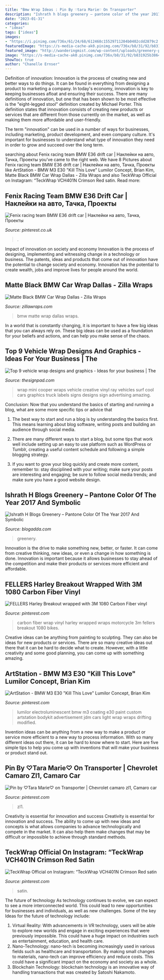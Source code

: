 ```yaml
---
title: "Bmw Wrap Ideas : Pin By ♡tara Marie♡ On Transporter"
description: "Ishrath h blogs greenery – pantone color of the year 2017 and symbolic"
date: "2023-01-31"
categories:
- "ideas"
tags: ["ideas"]
images:
- "https://i.pinimg.com/736x/61/24/68/612468c15529711204b0402cdd2879c2.jpg"
featuredImage: "https://s-media-cache-ak0.pinimg.com/736x/b8/31/92/b831925b3864bc60ee7b85dfc449d71d.jpg"
featured_image: "http://wanderingmist.com/wp-content/uploads/greenery-pantone_7-290x200.jpg"
image: "https://s-media-cache-ak0.pinimg.com/736x/b8/31/92/b831925b3864bc60ee7b85dfc449d71d.jpg"
ShowToc: true
author: "Chanelle Ernser"
---
```



Definition of innovation:
Innovation is the process of creating new and better ways to do things. It can be found in everything from designing a product to marketing a company. In today's economy, innovation is key to keeping businesses afloat and ensuring their success.
There are many definitions of innovation, but one that has been shown to be most effective is the "eight-legged stool" definition created by Michael Porter. This definition states that innovation consists of creating new products or services that are different from those currently on the market, as well as making them more affordable and user-friendly.

The term "innovation" can be used in a number of ways for businesses, including marketing, product development, and even company culture. It's important for businesses to understand what type of innovation they need in order to grow and succeed over the long term.

	

		
searching about Fenix racing team BMW E36 drift car | Наклейки на авто, Тачка, Проекты you've came to the right web. We have 8 Pictures about Fenix racing team BMW E36 drift car | Наклейки на авто, Тачка, Проекты like ArtStation - BMW M3 E30 &quot;Kill This Love&quot; Lumilor Concept, Brian Kim, Matte Black BMW Car Wrap Dallas - Zilla Wraps and also TeckWrap Official on Instagram: “TeckWrap VCH401N Crimson Red satin. Read more:
		
    
## Fenix Racing Team BMW E36 Drift Car | Наклейки на авто, Тачка, Проекты

<img loading=lazy src="https://i.pinimg.com/736x/68/ff/f7/68fff7418fb8926518415d5090031e87--racing-team-vehicle-wraps.jpg" onerror="this.onerror=null;this.src='https://tse1.mm.bing.net/th?id=OIP.McQy39WbGZ_z-ZSTZO8JPgHaFP&amp;pid=15.1';" alt="Fenix racing team BMW E36 drift car | Наклейки на авто, Тачка, Проекты">

_Source: pinterest.co.uk_

>. 

	

Impact of innovation on society and economy
Innovation is the process of designing, implementing and witnessing change in a technology or business. The patents, ideas and products that come out of innovation have the potential to change society and economy. Innovation has the potential to create wealth, jobs and improve lives for people around the world.

    
## Matte Black BMW Car Wrap Dallas - Zilla Wraps

<img loading=lazy src="http://zillawraps.com/wp-content/uploads/2014/09/matte-black-bmw-dallas.jpg" onerror="this.onerror=null;this.src='https://tse4.mm.bing.net/th?id=OIP.u1BR6i_yypcQrgI8uLRy5wHaE8&amp;pid=15.1';" alt="Matte Black BMW Car Wrap Dallas - Zilla Wraps">

_Source: zillawraps.com_

>bmw matte wrap dallas wraps. 

	

In a world that is constantly changing, it is important to have a few big ideas that you can always rely on. These big ideas can be used as a foundation for your beliefs and actions, and can help you make sense of the chaos.

    
## Top 9 Vehicle Wrap Designs And Graphics - Ideas For Your Business | The

<img loading=lazy src="http://www.thesignpad.com/wp-content/uploads/2011/06/6_mini_wrap.jpg" onerror="this.onerror=null;this.src='https://tse2.mm.bing.net/th?id=OIP.g9_zPivQ09yPN2TRWgcktQHaDx&amp;pid=15.1';" alt="Top 9 vehicle wrap designs and graphics - Ideas for your business | The">

_Source: thesignpad.com_

>wrap mini cooper wraps vehicle creative vinyl ray vehicles surf cool cars graphics truck labels signs designs sign advertising amazing. 

	

Conclusion: Now that you understand the basics of starting and running a blog, what are some more specific tips or advice that
1. The best way to start and run a blog is by understanding the basics first. This means learning about blog software, writing posts and building an audience through social media.
2. There are many different ways to start a blog, but some tips that work well include setting up an easy to use platform such as WordPress or Tumblr, creating a useful content schedule and following a simple blogging strategy.

3. If you want to grow your blog quickly and create more content, remember to: stay disciplined with your writing; make sure your posts are interesting and engaging; be sure to follow social media trends; and make sure you have a good website design.

    
## Ishrath H Blogs Greenery – Pantone Color Of The Year 2017 And Symbolic

<img loading=lazy src="http://wanderingmist.com/wp-content/uploads/greenery-pantone_7-290x200.jpg" onerror="this.onerror=null;this.src='https://tse2.mm.bing.net/th?id=OIP.fDpgM1teknwcNw4yxKf45AAAAA&amp;pid=15.1';" alt="Ishrath H Blogs Greenery – Pantone Color Of The Year 2017 And Symbolic">

_Source: blogadda.com_

>greenery. 

	

Innovation is the drive to make something new, better, or faster. It can come from creative thinking, new ideas, or even a change in how something is done. Innovation is important because it allows businesses to stay ahead of the competition and make their products or services more efficient and affordable.

    
## FELLERS Harley Breakout Wrapped With 3M 1080 Carbon Fiber Vinyl

<img loading=lazy src="https://s-media-cache-ak0.pinimg.com/736x/b8/31/92/b831925b3864bc60ee7b85dfc449d71d.jpg" onerror="this.onerror=null;this.src='https://tse3.mm.bing.net/th?id=OIP.pumfvd99zv2gm65kPCqnUAHaJ6&amp;pid=15.1';" alt="FELLERS Harley Breakout wrapped with 3M 1080 Carbon Fiber vinyl">

_Source: pinterest.com_

>carbon fiber wrap vinyl harley wrapped wraps motorcycle 3m fellers breakout 1080 bikes. 

	

Creative ideas can be anything from painting to sculpting. They can also be ideas for new products or services. There are so many creative ideas out there that it can be hard to decide what to create. However, with a little creativity and some good planning, you can come up with something amazing.

    
## ArtStation - BMW M3 E30 &quot;Kill This Love&quot; Lumilor Concept, Brian Kim

<img loading=lazy src="https://i.pinimg.com/originals/1f/a1/2b/1fa12bb74c6e125fff8d3aec18e41de4.png" onerror="this.onerror=null;this.src='https://tse4.mm.bing.net/th?id=OIP.TWWY2g5qBvmcG4fpGOZfAgHaEK&amp;pid=15.1';" alt="ArtStation - BMW M3 E30 &quot;Kill This Love&quot; Lumilor Concept, Brian Kim">

_Source: pinterest.com_

>lumilor electroluminescent bmw m3 coating e30 paint custom artstation bodykit advertisement jdm cars light wrap wraps drifting modified. 

	

Invention ideas can be anything from a new way to make a product or service more efficient to a new way to process information. With so many different ideas out there, it can be hard to know where to start. Here are five simple tips to help you come up with inventions that will make your business or product stand out.

    
## Pin By ♡Tara Marie♡ On Transporter | Chevrolet Camaro Zl1, Camaro Car

<img loading=lazy src="https://i.pinimg.com/736x/61/24/68/612468c15529711204b0402cdd2879c2.jpg" onerror="this.onerror=null;this.src='https://tse3.mm.bing.net/th?id=OIP.GvWMW4JSgsni0XGZKUv8igHaHa&amp;pid=15.1';" alt="Pin by ♡Tara Marie♡ on Transporter | Chevrolet camaro zl1, Camaro car">

_Source: pinterest.com_

>zl1. 

	

Creativity is essential for innovation and success
Creativity is essential for innovation and success. The ability to come up with new ideas and concepts is what allows companies to advance technologically and compete in the market. It can also help them make changes that may be difficult or impossible to achieve through standard methods.

    
## TeckWrap Official On Instagram: “TeckWrap VCH401N Crimson Red Satin

<img loading=lazy src="https://i.pinimg.com/736x/81/c0/d2/81c0d2c9c63f28340d6255479b78f51f.jpg" onerror="this.onerror=null;this.src='https://tse4.mm.bing.net/th?id=OIP.64rR5CfKztRo8Z4nTEgw6QHaFi&amp;pid=15.1';" alt="TeckWrap Official on Instagram: “TeckWrap VCH401N Crimson Red satin">

_Source: pinterest.com_

>satin. 

	

The future of technology
As technology continues to evolve, we can expect to see a more interconnected world. This could lead to new opportunities for businesses and individuals, as well as new challenges. Some of the key Ideas for the future of technology include: 
1. Virtual Reality: With advancements in VR technology, users will be able to explore new worlds and engage in exciting experiences that were previously impossible. This could have a huge impact on industries such as entertainment, education, and health care.
2. Nano-Technology: nano-tech is becoming increasingly used in various fields such as healthcare and transportation. By making small changes to materials, nano-tech can improve efficiency and reduce costs. This could have a significant impact on the economy and society as a whole. 
3. Blockchain Technology: blockchain technology is an innovative way of handling transactions that was created by Satoshi Nakamoto.

